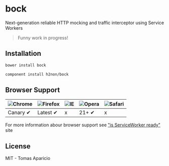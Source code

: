 # bock

Next-generation reliable HTTP mocking and traffic interceptor using Service Workers

> Funny work in progress!

## Installation

```bash
bower install bock
```

```bash
component install h2non/bock
```

## Browser Support

![Chrome](https://raw.github.com/alrra/browser-logos/master/chrome/chrome_48x48.png) | ![Firefox](https://raw.github.com/alrra/browser-logos/master/firefox/firefox_48x48.png) | ![IE](https://raw.github.com/alrra/browser-logos/master/internet-explorer/internet-explorer_48x48.png) | ![Opera](https://raw.github.com/alrra/browser-logos/master/opera/opera_48x48.png) | ![Safari](https://raw.github.com/alrra/browser-logos/master/safari/safari_48x48.png)
--- | --- | --- | --- | --- |
Canary ✔ | Latest ✔ | x | 21+ ✔ | x |

For more information abour browser support see ["is ServiceWorker ready"](https://jakearchibald.github.io/isserviceworkerready/) site

## License

MIT - Tomas Aparicio
